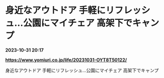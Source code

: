 # 身近なアウトドア 手軽にリフレッシュ…公園にマイチェア 高架下でキャンプ

**2023-10-31 20:17**

**https://www.yomiuri.co.jp/life/20231031-OYT8T50122/**

身近なアウトドア 手軽にリフレッシュ…公園にマイチェア 高架下でキャンプ
